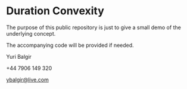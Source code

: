 # Duration Convexity

The purpose of this public repository is just to give a small demo of the underlying concept.

The accompanying code will be provided if needed.

Yuri Balgir

+44 7906 149 320

ybalgir@live.com
